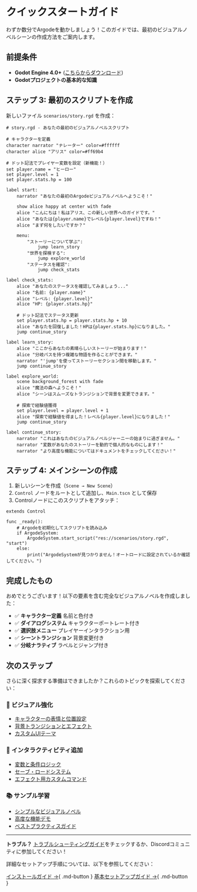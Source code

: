 # クイックスタートガイド

わずか数分でArgodeを動かしましょう！このガイドでは、最初のビジュアルノベルシーンの作成方法をご案内します。

## 前提条件

- **Godot Engine 4.0+** ([こちらからダウンロード](https://godotengine.org/))
- **Godotプロジェクトの基本的な知識**





## ステップ 3: 最初のスクリプトを作成

新しいファイル `scenarios/story.rgd` を作成：

```gdscript
# story.rgd - あなたの最初のビジュアルノベルスクリプト

# キャラクターを定義
character narrator "ナレーター" color=#ffffff
character alice "アリス" color=#ff69b4  

# ドット記法でプレイヤー変数を設定（新機能！）
set player.name = "ヒーロー"
set player.level = 1
set player.stats.hp = 100

label start:
    narrator "あなたの最初のArgodeビジュアルノベルへようこそ！"
    
    show alice happy at center with fade
    alice "こんにちは！私はアリス、この新しい世界へのガイドです。"
    alice "あなたは{player.name}でレベル{player.level}ですね！"
    alice "まず何をしたいですか？"
    
    menu:
        "ストーリーについて学ぶ":
            jump learn_story
        "世界を探検する":
            jump explore_world
        "ステータスを確認":
            jump check_stats

label check_stats:
    alice "あなたのステータスを確認してみましょう..."
    alice "名前: {player.name}"
    alice "レベル: {player.level}"
    alice "HP: {player.stats.hp}"
    
    # ドット記法でステータス更新
    set player.stats.hp = player.stats.hp + 10
    alice "あなたを回復しました！HPは{player.stats.hp}になりました。"
    jump continue_story

label learn_story:
    alice "ここからあなたの素晴らしいストーリーが始まります！"
    alice "分岐パスを持つ複雑な物語を作ることができます。"
    narrator "'jump'を使ってストーリーセクション間を移動します。"
    jump continue_story

label explore_world:
    scene background_forest with fade
    alice "魔法の森へようこそ！"
    alice "シーンはスムーズなトランジションで背景を変更できます。"
    
    # 探索で経験値獲得
    set player.level = player.level + 1
    alice "探索で経験値を得ました！レベル{player.level}になりました！"
    jump continue_story

label continue_story:
    narrator "これはあなたのビジュアルノベルジャーニーの始まりに過ぎません。"
    narrator "変数があなたのストーリーを動的で個人的なものにします！"
    narrator "より高度な機能についてはドキュメントをチェックしてください！"
```

## ステップ 4: メインシーンの作成

1. 新しいシーンを作成（`Scene → New Scene`）
2. `Control` ノードをルートとして追加し、`Main.tscn` として保存
3. Controlノードにこのスクリプトをアタッチ：

```gdscript
extends Control

func _ready():
    # Argodeを初期化してスクリプトを読み込み
    if ArgodeSystem:
        ArgodeSystem.start_script("res://scenarios/story.rgd", "start")
    else:
        print("ArgodeSystemが見つかりません！オートロードに設定されているか確認してください。")
```



## 完成したもの

おめでとうございます！以下の要素を含む完全なビジュアルノベルを作成しました：

- ✅ **キャラクター定義** 名前と色付き
- ✅ **ダイアログシステム** キャラクターポートレート付き
- ✅ **選択肢メニュー** プレイヤーインタラクション用
- ✅ **シーントランジション** 背景変更付き
- ✅ **分岐ナラティブ** ラベルとジャンプ付き

## 次のステップ

さらに深く探求する準備はできましたか？これらのトピックを探索してください：

### 🎨 **ビジュアル強化**
- [キャラクターの表情と位置設定](../script/commands.ja.md#show)
- [背景トランジションとエフェクト](../script/commands.ja.md#scene)
- [カスタムUIテーマ](../ui/themes.ja.md)

### 🎯 **インタラクティビティ追加**
- [変数と条件ロジック](../script/variables.ja.md)
- [セーブ・ロードシステム](../advanced/save-system.ja.md)
- [エフェクト用カスタムコマンド](../custom-commands/creating.ja.md)

### 📚 **サンプル学習**
- [シンプルなビジュアルノベル](../examples/simple-vn.ja.md)
- [高度な機能デモ](../examples/custom-features.ja.md)
- [ベストプラクティスガイド](../examples/best-practices.ja.md)

---

**トラブル？** [トラブルシューティングガイド](../advanced/debugging.ja.md)をチェックするか、Discordコミュニティに参加してください！

詳細なセットアップ手順については、以下を参照してください：

[インストールガイド →](installation.ja.md){ .md-button }
[基本セットアップガイド →](basic-setup.ja.md){ .md-button }
